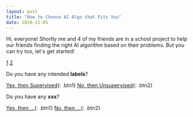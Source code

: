 ```yaml
---
layout: post
title: "How to Choose AI Algo that Fits You"
date: 2018-11-05
---
```


Hi, everyone! Shortly me and 4 of my friends are in a school project to help our friends finding the right AI algorithm based on their problems. But you can try too, let's get started!

<div id="nav" class="clearfix">
 <a href="#parameter1">1</a>
 <a href="#parameter2">2</a>
</div>

Do you have any intended **labels**?

<a name="parameter1"></a>
[Yes, then Supervised](https://rizkyfaramita.github.io/blog/2018/11/05/How-to-Choose-AI-Algo-that-Fits-You){: .btn1}
[No, then Unsupervised](https://rizkyfaramita.github.io/blog/2018/11/05/How-to-Choose-AI-Algo-that-Fits-You){: .btn2}


Do you have any **xxx**?

<a name="parameter2"></a>
[Yes, then ...](https://rizkyfaramita.github.io/blog/2018/11/05/How-to-Choose-AI-Algo-that-Fits-You){: .btn1}
[No, then ...](https://rizkyfaramita.github.io/blog/2018/11/05/How-to-Choose-AI-Algo-that-Fits-You){: .btn2}


